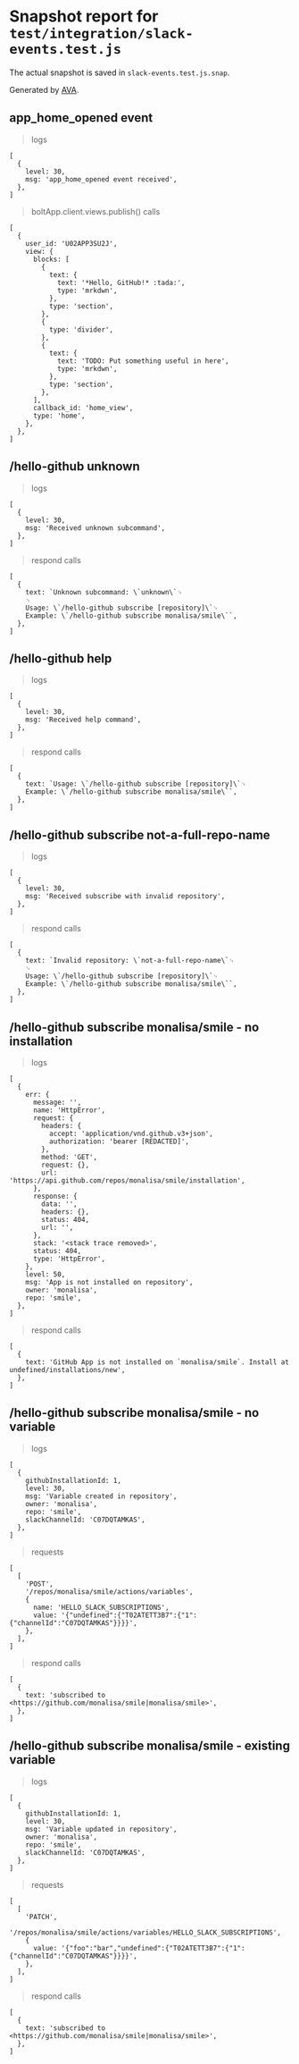 # Snapshot report for `test/integration/slack-events.test.js`

The actual snapshot is saved in `slack-events.test.js.snap`.

Generated by [AVA](https://avajs.dev).

## app_home_opened event

> logs

    [
      {
        level: 30,
        msg: 'app_home_opened event received',
      },
    ]

> boltApp.client.views.publish() calls

    [
      {
        user_id: 'U02APP3SU2J',
        view: {
          blocks: [
            {
              text: {
                text: '*Hello, GitHub!* :tada:',
                type: 'mrkdwn',
              },
              type: 'section',
            },
            {
              type: 'divider',
            },
            {
              text: {
                text: 'TODO: Put something useful in here',
                type: 'mrkdwn',
              },
              type: 'section',
            },
          ],
          callback_id: 'home_view',
          type: 'home',
        },
      },
    ]

## /hello-github unknown

> logs

    [
      {
        level: 30,
        msg: 'Received unknown subcommand',
      },
    ]

> respond calls

    [
      {
        text: `Unknown subcommand: \`unknown\`␊
        ␊
        Usage: \`/hello-github subscribe [repository]\`␊
        Example: \`/hello-github subscribe monalisa/smile\``,
      },
    ]

## /hello-github help

> logs

    [
      {
        level: 30,
        msg: 'Received help command',
      },
    ]

> respond calls

    [
      {
        text: `Usage: \`/hello-github subscribe [repository]\`␊
        Example: \`/hello-github subscribe monalisa/smile\``,
      },
    ]

## /hello-github subscribe not-a-full-repo-name

> logs

    [
      {
        level: 30,
        msg: 'Received subscribe with invalid repository',
      },
    ]

> respond calls

    [
      {
        text: `Invalid repository: \`not-a-full-repo-name\`␊
        ␊
        Usage: \`/hello-github subscribe [repository]\`␊
        Example: \`/hello-github subscribe monalisa/smile\``,
      },
    ]

## /hello-github subscribe monalisa/smile - no installation

> logs

    [
      {
        err: {
          message: '',
          name: 'HttpError',
          request: {
            headers: {
              accept: 'application/vnd.github.v3+json',
              authorization: 'bearer [REDACTED]',
            },
            method: 'GET',
            request: {},
            url: 'https://api.github.com/repos/monalisa/smile/installation',
          },
          response: {
            data: '',
            headers: {},
            status: 404,
            url: '',
          },
          stack: '<stack trace removed>',
          status: 404,
          type: 'HttpError',
        },
        level: 50,
        msg: 'App is not installed on repository',
        owner: 'monalisa',
        repo: 'smile',
      },
    ]

> respond calls

    [
      {
        text: 'GitHub App is not installed on `monalisa/smile`. Install at undefined/installations/new',
      },
    ]

## /hello-github subscribe monalisa/smile - no variable

> logs

    [
      {
        githubInstallationId: 1,
        level: 30,
        msg: 'Variable created in repository',
        owner: 'monalisa',
        repo: 'smile',
        slackChannelId: 'C07DQTAMKAS',
      },
    ]

> requests

    [
      [
        'POST',
        '/repos/monalisa/smile/actions/variables',
        {
          name: 'HELLO_SLACK_SUBSCRIPTIONS',
          value: '{"undefined":{"T02ATETT3B7":{"1":{"channelId":"C07DQTAMKAS"}}}}',
        },
      ],
    ]

> respond calls

    [
      {
        text: 'subscribed to <https://github.com/monalisa/smile|monalisa/smile>',
      },
    ]

## /hello-github subscribe monalisa/smile - existing variable

> logs

    [
      {
        githubInstallationId: 1,
        level: 30,
        msg: 'Variable updated in repository',
        owner: 'monalisa',
        repo: 'smile',
        slackChannelId: 'C07DQTAMKAS',
      },
    ]

> requests

    [
      [
        'PATCH',
        '/repos/monalisa/smile/actions/variables/HELLO_SLACK_SUBSCRIPTIONS',
        {
          value: '{"foo":"bar","undefined":{"T02ATETT3B7":{"1":{"channelId":"C07DQTAMKAS"}}}}',
        },
      ],
    ]

> respond calls

    [
      {
        text: 'subscribed to <https://github.com/monalisa/smile|monalisa/smile>',
      },
    ]
